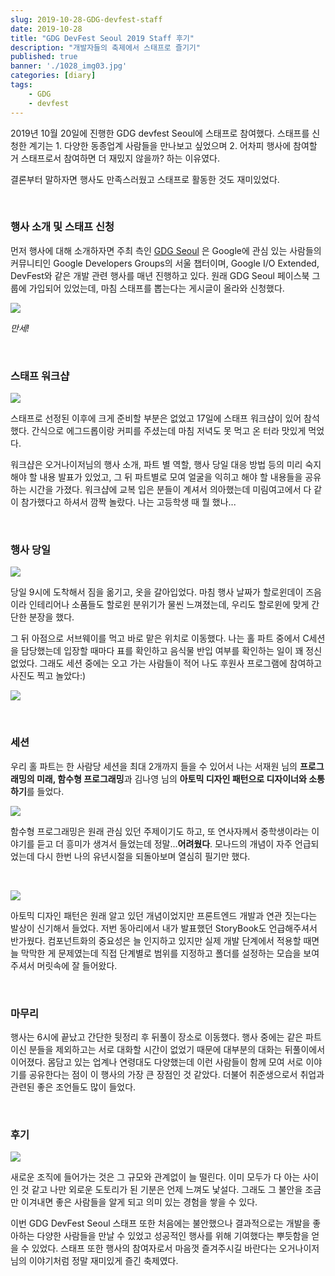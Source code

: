 ```yaml
---
slug: 2019-10-28-GDG-devfest-staff
date: 2019-10-28
title: "GDG DevFest Seoul 2019 Staff 후기"
description: "개발자들의 축제에서 스태프로 즐기기"
published: true
banner: './1028_img03.jpg'
categories: [diary]
tags:
    - GDG
    - devfest
---
```






2019년 10월 20일에 진행한 GDG devfest Seoul에 스태프로 참여했다. 스태프를 신청한 계기는 1. 다양한 동종업계 사람들을 만나보고 싶었으며 2. 어차피 행사에 참여할 거 스태프로서 참여하면 더 재밌지 않을까? 하는 이유였다.

결론부터 말하자면 행사도 만족스러웠고 스태프로 활동한 것도 재미있었다. 

<br/>

### 행사 소개 및 스태프 신청

먼저 행사에 대해 소개하자면 주최 측인 [GDG Seoul](<https://www.facebook.com/groups/gdgseoul/about/>) 은 Google에 관심 있는 사람들의 커뮤니티인 Google Developers Groups의 서울 챕터이며, Google I/O Extended, DevFest와 같은 개발 관련 행사를 매년 진행하고 있다. 원래 GDG Seoul 페이스북 그룹에 가입되어 있었는데, 마침 스태프를 뽑는다는 게시글이 올라와 신청했다.

![](./1028_img01.jpg)

*만세!*

<br/>

### 스태프 워크샵

![](./1028_img02.jpg)

스태프로 선정된 이후에 크게 준비할 부분은 없었고 17일에 스태프 워크샵이 있어 참석했다. 간식으로 에그드롭이랑 커피를 주셨는데 마침 저녁도 못 먹고 온 터라 맛있게 먹었다. 

워크샵은 오거나이저님의 행사 소개, 파트 별 역할, 행사 당일 대응 방법 등의 미리 숙지해야 할 내용 발표가 있었고, 그 뒤 파트별로 모여 얼굴을 익히고 해야 할 내용들을 공유하는 시간을 가졌다. 워크샵에 교복 입은 분들이 계셔서 의아했는데 미림여고에서 다 같이 참가했다고 하셔서 깜짝 놀랐다. 나는 고등학생 때 뭘 했나...

<br/>

### 행사 당일

![](./1028_img03.jpg)

당일 9시에 도착해서 짐을 옮기고, 옷을 갈아입었다. 마침 행사 날짜가 할로윈데이 즈음이라 인테리어나 소품들도 할로윈 분위기가 물씬 느껴졌는데, 우리도 할로윈에 맞게 간단한 분장을 했다. 

그 뒤 아점으로 서브웨이를 먹고 바로 맡은 위치로 이동했다. 나는 홀 파트 중에서 C세션을 담당했는데 입장할 때마다 표를 확인하고 음식물 반입 여부를 확인하는 일이 꽤 정신없었다. 그래도 세션 중에는 오고 가는 사람들이 적어 나도 후원사 프로그램에 참여하고 사진도 찍고 놀았다:) 

![](./1028_img04.jpg)

<br/>

### 세션

우리 홀 파트는 한 사람당 세션을 최대 2개까지 들을 수 있어서 나는 서재원 님의 **프로그래밍의 미래, 함수형 프로그래밍**과 김나영 님의 **아토믹 디자인 패턴으로 디자이너와 소통하기**를 들었다.

![](./1028_img05.jpg)

함수형 프로그래밍은 원래 관심 있던 주제이기도 하고, 또 연사자께서 중학생이라는 이야기를 듣고 더 흥미가 생겨서 들었는데 정말...**어려웠다**. 모나드의 개념이 자주 언급되었는데 다시 한번 나의 유년시절을 되돌아보며 열심히 필기만 했다.

<br/>

![](./1028_img06.jpg)

아토믹 디자인 패턴은 원래 알고 있던 개념이었지만 프론트엔드 개발과 연관 짓는다는 발상이 신기해서 들었다. 저번 동아리에서 내가 발표했던 StoryBook도 언급해주셔서 반가웠다. 컴포넌트화의 중요성은 늘 인지하고 있지만 실제 개발 단계에서 적용할 때면 늘 막막한 게 문제였는데 직접 단계별로 범위를 지정하고 폴더를 설정하는 모습을 보여주셔서 머릿속에 잘 들어왔다. 

<br/>

### 마무리

행사는 6시에 끝났고 간단한 뒷정리 후 뒤풀이 장소로 이동했다. 행사 중에는 같은 파트이신 분들을 제외하고는 서로 대화할 시간이 없었기 때문에 대부분의 대화는 뒤풀이에서 이어졌다. 몸담고 있는 업계나 연령대도 다양했는데 이런 사람들이 함께 모여 서로 이야기를 공유한다는 점이 이 행사의 가장 큰 장점인 것 같았다. 더불어 취준생으로서 취업과 관련된 좋은 조언들도 많이 들었다.

<br/>

### 후기

![](./1028_img07.jpg)

새로운 조직에 들어가는 것은 그 규모와 관계없이 늘 떨린다. 이미 모두가 다 아는 사이인 것 같고 나만 외로운 도토리가 된 기분은 언제 느껴도 낯설다. 그래도 그 불안을 조금만 이겨내면 좋은 사람들을 알게 되고 의미 있는 경험을 쌓을 수 있다. 

이번 GDG DevFest Seoul 스태프 또한 처음에는 불안했으나 결과적으로는 개발을 좋아하는 다양한 사람들을 만날 수 있었고 성공적인 행사를 위해 기여했다는 뿌듯함을 얻을 수 있었다. 스태프 또한 행사의 참여자로서 마음껏 즐겨주시길 바란다는 오거나이저님의 이야기처럼 정말 재미있게 즐긴 축제였다.
